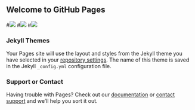## Welcome to GitHub Pages
#<img src="https://nd770v.github.io/jk01.png" >
#<img src="https://nd770v.github.io/jk02.png" >
#<img src="https://nd770v.github.io/jk03.png" >

### Jekyll Themes

Your Pages site will use the layout and styles from the Jekyll theme you have selected in your [repository settings](https://github.com/nd770v/nd770v.github.io/settings). The name of this theme is saved in the Jekyll `_config.yml` configuration file.

### Support or Contact

Having trouble with Pages? Check out our [documentation](https://help.github.com/categories/github-pages-basics/) or [contact support](https://github.com/contact) and we’ll help you sort it out.
